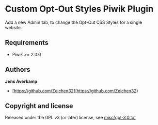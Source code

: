 # Custom Opt-Out Styles Piwik Plugin

Add a new Admin tab, to change the Opt-Out CSS Styles for a single website.

## Requirements

+ Piwik >= 2.0.0

## Authors

**Jens Averkamp**

+ [https://github.com/Zeichen32](https://github.com/Zeichen32)

## Copyright and license

Released under the GPL v3 (or later) license, see [misc/gpl-3.0.txt](misc/gpl-3.0.txt)